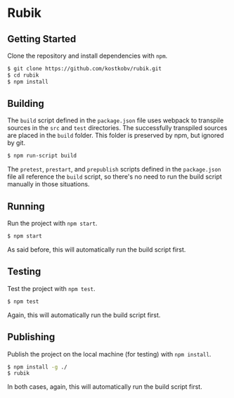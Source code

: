 Rubik
=================================

Getting Started
---------------

Clone the repository and install dependencies with `npm`.
```bash
$ git clone https://github.com/kostkobv/rubik.git
$ cd rubik
$ npm install
```

Building
--------
The `build` script defined in the `package.json` file uses webpack to transpile
sources in the `src` and `test` directories. The successfully transpiled sources
are placed in the `build` folder. This folder is preserved by npm, but ignored
by git.

```bash
$ npm run-script build
```

The `pretest`, `prestart`, and `prepublish` scripts defined in the
`package.json` file all reference the `build` script, so there's no need to run
the build script manually in those situations.

Running
-------

Run the project with `npm start`.

```bash
$ npm start
```

As said before, this will automatically run the build script first.

Testing
-------

Test the project with `npm test`.

```bash
$ npm test
```

Again, this will automatically run the build script first.

Publishing
----------

Publish the project on the local machine (for testing) with `npm install`.

```bash
$ npm install -g ./
$ rubik
```

In both cases, again, this will automatically run the build script first.

[webpack]:https://webpack.github.io/
[es2015]:http://www.ecma-international.org/ecma-262/6.0/
[stage-0]:https://github.com/tc39/ecma262/blob/master/stage0.md
[es2016]:https://tc39.github.io/ecma262/
[babel]:https://babeljs.io/
[babel-preset-es2015]:https://babeljs.io/docs/plugins/preset-es2015/
[babel-preset-stage-0]:https://babeljs.io/docs/plugins/preset-stage-0/
[mocha]:https://mochajs.org/

